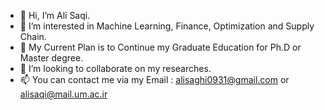 - 👋 Hi, I’m Ali Saqi.
- 👀 I’m interested in Machine Learning, Finance, Optimization and Supply Chain.
- 🌱 My Current Plan is to Continue my Graduate Education for Ph.D or Master degree.
- 💞️ I’m looking to collaborate on my researches.
- 📫 You can contact me via my Email : alisaghi0931@gmail.com or alisaqi@mail.um.ac.ir

<!---
alisaqi/alisaqi is a ✨ special ✨ repository because its `README.md` (this file) appears on your GitHub profile.
You can click the Preview link to take a look at your changes.
--->
